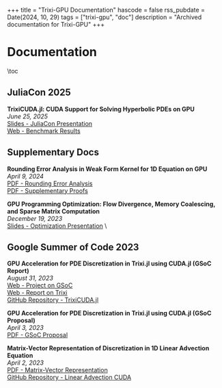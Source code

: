 +++
title = "Trixi-GPU Documentation"
hascode = false
rss_pubdate = Date(2024, 10, 29)
tags = ["trixi-gpu", "doc"]
description = "Archived documentation for Trixi-GPU"
+++

# Documentation

\toc

## JuliaCon 2025

**TrixiCUDA.jl: CUDA Support for Solving Hyperbolic PDEs on GPU** \
*June 25, 2025* \
[Slides - JuliaCon Presentation](/assets/files/juliacon25.pdf) \
[Web - Benchmark Results](/benchmark)

## Supplementary Docs

**Rounding Error Analysis in Weak Form Kernel for 1D Equation on GPU** \
*April 9, 2024* \
[PDF - Rounding Error Analysis](/assets/files/round_error.pdf) \
[PDF - Supplementary Proofs](/assets/files/proof_supply.pdf)

**GPU Programming Optimization: Flow Divergence, Memory Coalescing, and Sparse Matrix Computation** \
*December 19, 2023*  \
[Slides - Optimization Presentation](/assets/files/gsoc_present.pdf) \

## Google Summer of Code 2023

**GPU Acceleration for PDE Discretization in Trixi.jl using CUDA.jl (GSoC Report)**  \
*August 31, 2023*  \
[Web - Project on GSoC](https://summerofcode.withgoogle.com/programs/2023/projects/upstR7K2)  \
[Web - Report on Trixi](https://trixi-framework.github.io/outreach/gsoc/2023/gpu-acceleration-in-trixi-jl-using-cuda-jl/)  \
[GitHub Repository - TrixiCUDA.jl](https://github.com/huiyuxie/trixi_cuda)

**GPU Acceleration for PDE Discretization in Trixi.jl using CUDA.jl (GSoC Proposal)**  \
*April 3, 2023* \
[PDF - GSoC Proposal](/assets/files/proposal.pdf)

**Matrix-Vector Representation of Discretization in 1D Linear Advection Equation**  \
*April 2, 2023* \
[PDF - Matrix-Vector Representation](/assets/files/vector_matrix.pdf)  \
[GitHub Repository - Linear Advection CUDA](https://github.com/huiyuxie/linear_advection_cuda)
